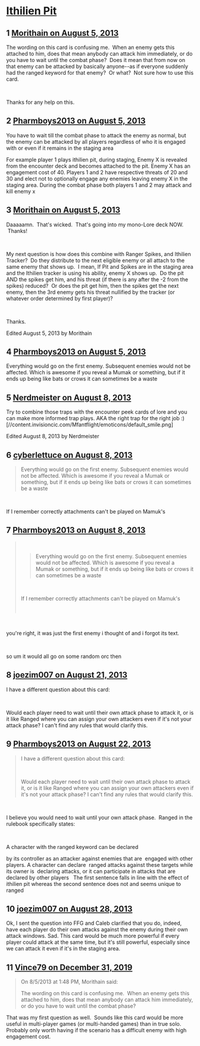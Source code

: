 # [Ithilien Pit](https://community.fantasyflightgames.com/topic/87878-ithilien-pit/)

## 1 [Morithain on August 5, 2013](https://community.fantasyflightgames.com/topic/87878-ithilien-pit/?do=findComment&comment=831743)

The wording on this card is confusing me.  When an enemy gets this attached to him, does that mean anybody can attack him immediately, or do you have to wait until the combat phase?  Does it mean that from now on that enemy can be attacked by basically anyone--as if everyone suddenly had the ranged keyword for that enemy?  Or what?  Not sure how to use this card.  

 

Thanks for any help on this.

## 2 [Pharmboys2013 on August 5, 2013](https://community.fantasyflightgames.com/topic/87878-ithilien-pit/?do=findComment&comment=831769)

You have to wait till the combat phase to attack the enemy as normal, but the enemy can be attacked by all players regardless of who it is engaged with or even if it remains in the staging area

For example player 1 plays ithilien pit, during staging, Enemy X is revealed from the encounter deck and becomes attached to the pit. Enemy X has an engagement cost of 40. Players 1 and 2 have respective threats of 20 and 30 and elect not to optionally engage any enemies leaving enemy X in the staging area. During the combat phase both players 1 and 2 may attack and kill enemy x

## 3 [Morithain on August 5, 2013](https://community.fantasyflightgames.com/topic/87878-ithilien-pit/?do=findComment&comment=831773)

Daaaaamn.  That's wicked.  That's going into my mono-Lore deck NOW.    Thanks!

 

My next question is how does this combine with Ranger Spikes, and Ithilien Tracker?  Do they distribute to the next eligible enemy or all attach to the same enemy that shows up.  I mean, If Pit and Spikes are in the staging area and the Ithilien tracker is using his ability, enemy X shows up.  Do the pit AND the spikes get him, and his threat (if there is any after the -2 from the spikes) reduced?  Or does the pit get him, then the spikes get the next enemy, then the 3rd enemy gets his threat nullified by the tracker (or whatever order determined by first player)?

 

Thanks.

Edited August 5, 2013 by Morithain

## 4 [Pharmboys2013 on August 5, 2013](https://community.fantasyflightgames.com/topic/87878-ithilien-pit/?do=findComment&comment=831779)

Everything would go on the first enemy. Subsequent enemies would not be affected. Which is awesome if you reveal a Mumak or something, but if it ends up being like bats or crows it can sometimes be a waste

## 5 [Nerdmeister on August 8, 2013](https://community.fantasyflightgames.com/topic/87878-ithilien-pit/?do=findComment&comment=834026)

Try to combine those traps with the encounter peek cards of lore and you can make more informed trap plays. AKA the right trap for the right job :) [//content.invisioncic.com/Mfantflight/emoticons/default_smile.png]

Edited August 8, 2013 by Nerdmeister

## 6 [cyberlettuce on August 8, 2013](https://community.fantasyflightgames.com/topic/87878-ithilien-pit/?do=findComment&comment=834427)

> Everything would go on the first enemy. Subsequent enemies would not be affected. Which is awesome if you reveal a Mumak or something, but if it ends up being like bats or crows it can sometimes be a waste

 

If I remember correctly attachments can't be played on Mamuk's

## 7 [Pharmboys2013 on August 8, 2013](https://community.fantasyflightgames.com/topic/87878-ithilien-pit/?do=findComment&comment=834596)

>  
> 
> > Everything would go on the first enemy. Subsequent enemies would not be affected. Which is awesome if you reveal a Mumak or something, but if it ends up being like bats or crows it can sometimes be a waste
> 
>  
> 
> If I remember correctly attachments can't be played on Mamuk's
> 
>  

 

you're right, it was just the first enemy i thought of and i forgot its text. 

 

so um it would all go on some random orc then

## 8 [joezim007 on August 21, 2013](https://community.fantasyflightgames.com/topic/87878-ithilien-pit/?do=findComment&comment=846428)

I have a different question about this card:

 

Would each player need to wait until their own attack phase to attack it, or is it like Ranged where you can assign your own attackers even if it's not your attack phase? I can't find any rules that would clarify this.

## 9 [Pharmboys2013 on August 22, 2013](https://community.fantasyflightgames.com/topic/87878-ithilien-pit/?do=findComment&comment=847521)

> I have a different question about this card:
> 
>  
> 
> Would each player need to wait until their own attack phase to attack it, or is it like Ranged where you can assign your own attackers even if it's not your attack phase? I can't find any rules that would clarify this.

 

I believe you would need to wait until your own attack phase.  Ranged in the rulebook specifically states:

 

A character with the ranged keyword can be declared 

by its controller as an attacker against enemies that are 
engaged with other players. A character can declare 
ranged attacks against these targets while its owner is 
declaring attacks, or it can participate in attacks that are 
declared by other players
 
The first sentence falls in line with the effect of ithilien pit whereas the second sentence does not and seems unique to ranged

## 10 [joezim007 on August 28, 2013](https://community.fantasyflightgames.com/topic/87878-ithilien-pit/?do=findComment&comment=852380)

Ok, I sent the question into FFG and Caleb clarified that you do, indeed, have each player do their own attacks against the enemy during their own attack windows. Sad. This card would be much more powerful if every player could attack at the same time, but it's still powerful, especially since we can attack it even if it's in the staging area.

## 11 [Vince79 on December 31, 2019](https://community.fantasyflightgames.com/topic/87878-ithilien-pit/?do=findComment&comment=3858832)

> On 8/5/2013 at 1:48 PM, Morithain said:
> 
> The wording on this card is confusing me.  When an enemy gets this attached to him, does that mean anybody can attack him immediately, or do you have to wait until the combat phase?

That was my first question as well.  Sounds like this card would be more useful in multi-player games (or multi-handed games) than in true solo.  Probably only worth having if the scenario has a difficult enemy with high engagement cost.

